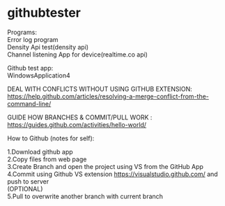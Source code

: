 # githubtester

Programs:  
Error log program  
Density Api test(density api)  
Channel listening App for device(realtime.co api)

Github test app:  
WindowsApplication4

DEAL WITH CONFLICTS WITHOUT USING GITHUB EXTENSION:
https://help.github.com/articles/resolving-a-merge-conflict-from-the-command-line/

GUIDE HOW BRANCHES & COMMIT/PULL WORK :
https://guides.github.com/activities/hello-world/ 

How to Github (notes for self):  

1.Download github app  
2.Copy files from web page  
3.Create Branch and open the project using VS from the GitHub App  
4.Commit using Github VS extension https://visualstudio.github.com/ and push to server  
(OPTIONAL)  
5.Pull to overwrite another branch with current branch  
